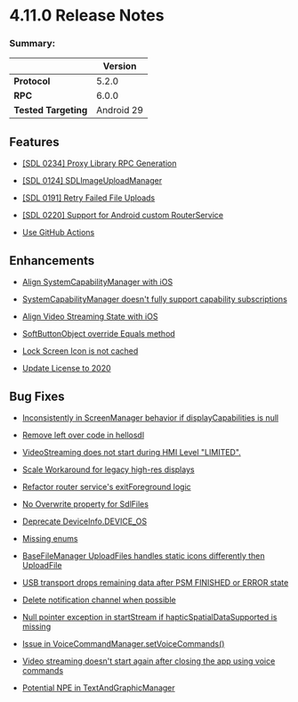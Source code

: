 # 4.11.0 Release Notes

### Summary:
||Version|
|--|--|
|**Protocol** |5.2.0
| **RPC** |6.0.0
| **Tested Targeting** |Android 29

## Features

- [[SDL 0234] Proxy Library RPC Generation](https://github.com/smartdevicelink/sdl_java_suite/issues/1090)

- [[SDL 0124] SDLImageUploadManager](https://github.com/smartdevicelink/sdl_java_suite/issues/1326)

- [[SDL 0191] Retry Failed File Uploads](https://github.com/smartdevicelink/sdl_java_suite/issues/830)

- [[SDL 0220] Support for Android custom RouterService](https://github.com/smartdevicelink/sdl_java_suite/issues/1079)

- [Use GitHub Actions ](https://github.com/smartdevicelink/sdl_java_suite/pull/1233)


## Enhancements

- [Align SystemCapabilityManager with iOS](https://github.com/smartdevicelink/sdl_java_suite/issues/1324)

- [SystemCapabilityManager doesn't fully support capability subscriptions ](https://github.com/smartdevicelink/sdl_java_suite/issues/1255)

- [Align Video Streaming State with iOS](https://github.com/smartdevicelink/sdl_java_suite/issues/1331)

- [SoftButtonObject override Equals method](https://github.com/smartdevicelink/sdl_java_suite/issues/1257)

- [Lock Screen Icon is not cached](https://github.com/smartdevicelink/sdl_java_suite/issues/1316)

- [Update License to 2020](https://github.com/smartdevicelink/sdl_java_suite/issues/1264)


## Bug Fixes

- [Inconsistently in ScreenManager behavior if displayCapabilities is null](https://github.com/smartdevicelink/sdl_java_suite/issues/1310)

- [Remove left over code in hellosdl](https://github.com/smartdevicelink/sdl_java_suite/pull/1330)

- [VideoStreaming does not start during HMI Level "LIMITED".](https://github.com/smartdevicelink/sdl_java_suite/issues/1289)

- [Scale Workaround for legacy high-res displays](https://github.com/smartdevicelink/sdl_java_suite/issues/1282)

- [Refactor router service's exitForeground logic](https://github.com/smartdevicelink/sdl_java_suite/pull/1311)

- [No Overwrite property for SdlFiles](https://github.com/smartdevicelink/sdl_java_suite/issues/1302)

- [Deprecate DeviceInfo.DEVICE_OS](https://github.com/smartdevicelink/sdl_java_suite/issues/1290)

- [Missing enums ](https://github.com/smartdevicelink/sdl_java_suite/issues/1283)

- [BaseFileManager UploadFiles handles static icons differently then UploadFile](https://github.com/smartdevicelink/sdl_java_suite/issues/1284)

- [USB transport drops remaining data after PSM FINISHED or ERROR state](https://github.com/smartdevicelink/sdl_java_suite/issues/1279)

- [Delete notification channel when possible](https://github.com/smartdevicelink/sdl_java_suite/pull/1271)

- [Null pointer exception in startStream if hapticSpatialDataSupported is missing](https://github.com/smartdevicelink/sdl_java_suite/issues/1245)

- [Issue in VoiceCommandManager.setVoiceCommands()](https://github.com/smartdevicelink/sdl_java_suite/issues/1293)

- [Video streaming doesn't start again after closing the app using voice commands](https://github.com/smartdevicelink/sdl_java_suite/issues/1248)

- [Potential NPE in TextAndGraphicManager](https://github.com/smartdevicelink/sdl_java_suite/issues/1237)